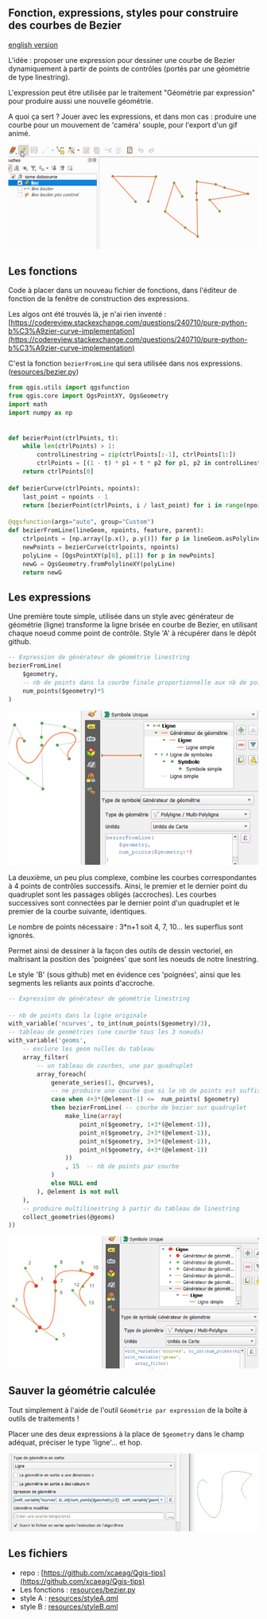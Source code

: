 ## Fonction, expressions, styles pour construire des courbes de Bezier

[english version](README.md)

L'idée : proposer une expression pour dessiner une courbe de Bezier dynamiquement à partir de points de contrôles (portés par une géométrie de type linestring).

L'expression peut être utilisée par le traitement "Géométrie par expression" pour produire aussi une nouvelle géométrie.

A quoi ça sert ? Jouer avec les expressions, et dans mon cas : produire une courbe pour un mouvement de 'caméra' souple, pour l'export d'un gif animé.

![Démo](bezier.gif)

## Les fonctions

Code à placer dans un nouveau fichier de fonctions, dans l'éditeur de fonction de la fenêtre de construction des expressions.

Les algos ont été trouvés là, je n'ai rien inventé : [https://codereview.stackexchange.com/questions/240710/pure-python-b%C3%A9zier-curve-implementation](https://codereview.stackexchange.com/questions/240710/pure-python-b%C3%A9zier-curve-implementation)

C'est la fonction `bezierFromLine` qui sera utilisée dans nos expressions. ([resources/bezier.py](resources/bezier.py))

```python
from qgis.utils import qgsfunction
from qgis.core import QgsPointXY, QgsGeometry
import math
import numpy as np


def bezierPoint(ctrlPoints, t):
    while len(ctrlPoints) > 1:
        controlLinestring = zip(ctrlPoints[:-1], ctrlPoints[1:])
        ctrlPoints = [(1 - t) * p1 + t * p2 for p1, p2 in controlLinestring]
    return ctrlPoints[0]

def bezierCurve(ctrlPoints, npoints):
    last_point = npoints - 1
    return [bezierPoint(ctrlPoints, i / last_point) for i in range(npoints)]

@qgsfunction(args="auto", group="Custom")
def bezierFromLine(lineGeom, npoints, feature, parent):
    ctrlpoints = [np.array([p.x(), p.y()]) for p in lineGeom.asPolyline()]
    newPoints = bezierCurve(ctrlpoints, npoints)
    polyLine = [QgsPointXY(p[0], p[1]) for p in newPoints]
    newG = QgsGeometry.fromPolylineXY(polyLine)
    return newG
```

## Les expressions

Une première toute simple, utilisée dans un style avec générateur de géométrie (ligne) transforme la ligne brisée en courbe de Bezier, en utilisant chaque noeud comme point de contrôle. Style 'A' à récupérer dans le dépôt github.

```sql
-- Expression de générateur de géométrie linestring
bezierFromLine(
    $geometry, 
    -- nb de points dans la courbe finale proportionnelle aux nb de points de la ligne originale
    num_points($geometry)*5 
)
```

![Style A](styleA.png)


La deuxième, un peu plus complexe, combine les courbes correspondantes à 4 points de contrôles successifs. Ainsi, le premier et le dernier point du quadruplet sont les passages obligés (accroches). Les courbes successives sont connectées par le dernier point d'un quadruplet et le premier de la courbe suivante, identiques.

Le nombre de points nécessaire : 3*n+1  soit 4, 7, 10... les superflus sont ignorés.

Permet ainsi de dessiner à la façon des outils de dessin vectoriel, en maîtrisant la position des 'poignées' que sont les noeuds de notre linestring.

Le style 'B' (sous github) met en évidence ces 'poignées', ainsi que les segments les reliants aux points d'accroche.

```sql
-- Expression de générateur de géométrie linestring

-- nb de points dans la ligne originale
with_variable('ncurves', to_int(num_points($geometry)/3), 
-- tableau de geométries (une courbe tous les 3 noeuds)
with_variable('geoms', 
    -- exclure les geom nulles du tableau
	array_filter(
        -- un tableau de courbes, une par quadruplet
        array_foreach(
            generate_series(1, @ncurves),
            -- ne produire une courbe que si le nb de points est suffisant
            case when 4+3*(@element-1) <=  num_points( $geometry)
            then bezierFromLine( -- courbe de bezier sur quadruplet
                make_line(array(
                    point_n($geometry, 1+3*(@element-1)),
                    point_n($geometry, 2+3*(@element-1)),
                    point_n($geometry, 3+3*(@element-1)),
                    point_n($geometry, 4+3*(@element-1))
                ))
                , 15  -- nb de points par courbe
            )
            else NULL end
        ), @element is not null
    ),
    -- produire multilinestring à partir du tableau de linestring
	collect_geometries(@geoms)
))

```

![Style B](styleB.png)

## Sauver la géométrie calculée

Tout simplement à l'aide de l'outil `Géométrie par expression` de la boîte à outils de traitements !

Placer une des deux expressions à la place de `$geometry` dans le champ adéquat, préciser le type 'ligne'... et hop.

![processing](processing.png)

## Les fichiers

- repo : [https://github.com/xcaeag/Qgis-tips](https://github.com/xcaeag/Qgis-tips)
- Les fonctions : [resources/bezier.py](resources/bezier.py)
- style A : [resources/styleA.qml](resources/styleA.qml)
- style B : [resources/styleB.qml](resources/styleB.qml)
